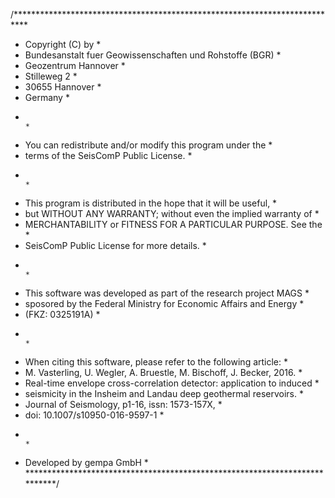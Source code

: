 /***************************************************************************
* Copyright (C) by                                                         *
* Bundesanstalt fuer Geowissenschaften und Rohstoffe (BGR)                 *
* Geozentrum Hannover                                                      *
* Stilleweg 2                                                              *
* 30655 Hannover                                                           *
* Germany                                                                  *
*                                                                          *
* You can redistribute and/or modify this program under the                *
* terms of the SeisComP Public License.                                    *
*                                                                          *
* This program is distributed in the hope that it will be useful,          *
* but WITHOUT ANY WARRANTY; without even the implied warranty of           * 
* MERCHANTABILITY or FITNESS FOR A PARTICULAR PURPOSE. See the             *
* SeisComP Public License for more details.                                *
*                                                                          *
* This software was developed as part of the research project MAGS         *
* sposored by the Federal Ministry for Economic Affairs and Energy         *
* (FKZ: 0325191A)                                                          *
*                                                                          *
* When citing this software, please refer to the following article:        *
* M. Vasterling, U. Wegler, A. Bruestle, M. Bischoff, J. Becker, 2016.       *
* Real-time envelope cross-correlation detector: application to induced    *
* seismicity in the Insheim and Landau deep geothermal reservoirs.         *
* Journal of Seismology,  p1-16, issn: 1573-157X,                          *
* doi: 10.1007/s10950-016-9597-1                                           *
*                                                                          *
* Developed by gempa GmbH                                                  *
***************************************************************************/
